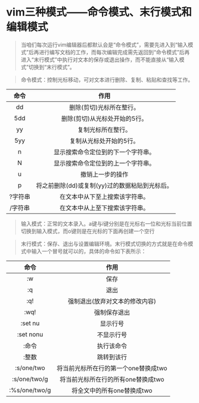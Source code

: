 # vim三种模式——命令模式、末行模式和编辑模式
> 当咱们每次运行vim编辑器后都默认会是“命令模式”，需要先进入到“输入模式”后再进行编写文档的工作，而每次编辑完成需先返回到“命令模式”后再进入“末行模式”中执行对文本的保存或退出操作，而不能直接从“输入模式”切换到“末行模式”。

> 命令模式：控制光标移动，可对文本进行删除、复制、粘贴和查找等工作。

| 命令 | 作用 |
|:---: |:---: |
| dd | 删除(剪切)光标所在整行。|
| 5dd | 删除(剪切)从光标处开始的5行。|
| yy | 复制光标所在整行。|
| 5yy | 复制从光标处开始的5行。|
| n | 显示搜索命令定位到的下一个字符串。|
| N | 显示搜索命令定位到的上一个字符串。|
| u | 撤销上一步的操作|
| p | 将之前删除(dd)或复制(yy)过的数据粘贴到光标后。|
| ?字符串 | 在文本中从下至上搜索该字符串。|
| /字符串 | 在文本中从上至下搜索该字符串。|

> 输入模式：正常的文本录入。a键与i键分别是在光标右一位和光标当前位置切换到输入模式，而o键则是在光标的下面再创建一个空行

> 末行模式：保存、退出与设置编辑环境。末行模式切换的方式就是在命令模式中输入一个冒号就可以的，具体的命令如下表所示：

| 命令 | 作用 |
|:---: |:---: |
| :w | 保存 |
| :q | 退出 |
| :q! | 强制退出(放弃对文本的修改内容) |
| :wq! | 强制保存退出 |
| :set nu | 显示行号 |
| :set nonu | 不显示行号 |
| :命令 | 执行该命令 |
| :整数 | 跳转到该行 |
| :s/one/two | 将当前光标所在行的第一个one替换成two |
| :s/one/two/g | 将当前光标所在行的所有one替换成two |
| :%s/one/two/g | 将全文中的所有one替换成two |
